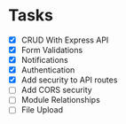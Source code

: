 # Tasks

- [x] CRUD With Express API
- [x] Form Validations
- [x] Notifications
- [x] Authentication
- [x] Add security to API routes
- [ ] Add CORS security
- [ ] Module Relationships
- [ ] File Upload
